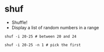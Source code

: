 # shuf

- Shuffle!
- Display a list of random numbers in a range

```shell
shuf -i 20-25 # between 20 and 24

shuf -i 20-25 -n 1 # pick the first
```
